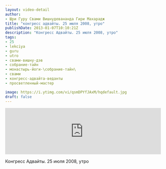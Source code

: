 ```yaml
---
layout: video-detail
author:
- Шри Гуру Свами Вишнудевананда Гири Махарадж
title: "конгресс адвайты. 25 июля 2008, утро"
publishDate: 2013-01-07T10:10:21Z
description: "Конгресс Адвайты. 25 июля 2008, утро"
tags: 
- 25
- lekciya
- guru
- utro
- свами-вишну-дэв
- собрание-тайн
- монастырь-йоги-\собрание-тайн\
- свами
- конгресс-адвайта-веданты
- просветленный-мастер

image: https://i.ytimg.com/vi/qsmDPYfJAxM/hqdefault.jpg
draft: false
---
```


<iframe width="100%" src="https://www.youtube.com/embed/qsmDPYfJAxM" frameborder="0" allowfullscreen=""></iframe> 

 Конгресс Адвайты. 25 июля 2008, утро

  

 
